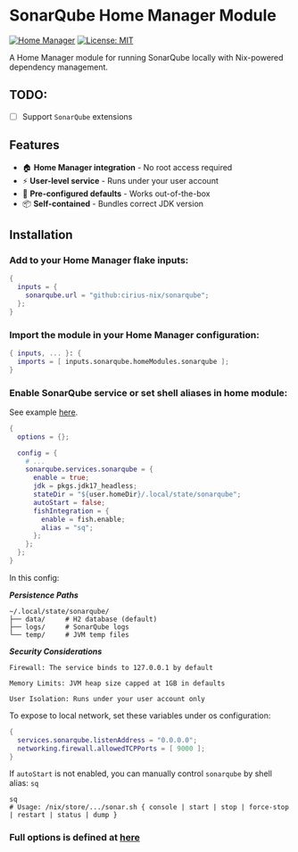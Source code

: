 # SonarQube Home Manager Module

[![Home Manager](https://img.shields.io/badge/Home_Manager_Module-5277C3.svg?logo=nixos)](https://github.com/nix-community/home-manager)
[![License: MIT](https://img.shields.io/badge/License-MIT-yellow.svg)](https://opensource.org/licenses/MIT)

A Home Manager module for running SonarQube locally with Nix-powered dependency management.

## TODO:
- [ ] Support `SonarQube` extensions

## Features

- 🏠 **Home Manager integration** - No root access required
- ⚡ **User-level service** - Runs under your user account
- 🔧 **Pre-configured defaults** - Works out-of-the-box
- 📦 **Self-contained** - Bundles correct JDK version

## Installation

### Add to your Home Manager flake inputs:
```nix
{
  inputs = {
    sonarqube.url = "github:cirius-nix/sonarqube";
  };
}
```

### Import the module in your Home Manager configuration:
```nix
{ inputs, ... }: {
  imports = [ inputs.sonarqube.homeModules.sonarqube ];
}
```

### Enable SonarQube service or set shell aliases in home module:

See example [here](https://github.com/cirius-nix/cirius-nix/blob/master/modules/home/development/infra/sonarqube/default.nix).

```nix
{
  options = {};

  config = {
    # ...
    sonarqube.services.sonarqube = {
      enable = true;
      jdk = pkgs.jdk17_headless;
      stateDir = "${user.homeDir}/.local/state/sonarqube";
      autoStart = false;
      fishIntegration = {
        enable = fish.enable;
        alias = "sq";
      };
    };
  };
}
```

In this config:

***Persistence Paths***

```text
~/.local/state/sonarqube/
├── data/     # H2 database (default)
├── logs/     # SonarQube logs
└── temp/     # JVM temp files
```

***Security Considerations***

    Firewall: The service binds to 127.0.0.1 by default

    Memory Limits: JVM heap size capped at 1GB in defaults

    User Isolation: Runs under your user account only

To expose to local network, set these variables under os configuration:
```nix
{
  services.sonarqube.listenAddress = "0.0.0.0";
  networking.firewall.allowedTCPPorts = [ 9000 ];
}
```

If `autoStart` is not enabled, you can manually control `sonarqube` by shell alias: `sq`

```fish
sq
# Usage: /nix/store/.../sonar.sh { console | start | stop | force-stop | restart | status | dump }
```

### Full options is defined at [here](https://github.com/cirius-nix/sonarqube/blob/main/packages/sonarqube/default.nix)
